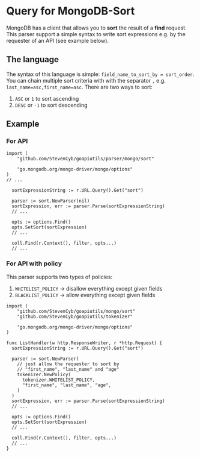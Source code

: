 # Query for MongoDB-Sort
MongoDB has a client that allows you to **sort** the result of a **find** request.
This parser support a simple syntax to write sort expressions e.g. by the requester of an API (see example below). 

## The language
The syntax of this language is simple: `field_name_to_sort_by = sort_order`.
You can chain multiple sort criteria with with the separator `,` e.g. `last_name=asc,first_name=asc`. 
There are two ways to sort:
1) `ASC` or `1` to sort ascending
2) `DESC` or `-1` to sort descending

## Example
### For API
```golang
import (
	"github.com/StevenCyb/goapiutils/parser/mongo/sort"

	"go.mongodb.org/mongo-driver/mongo/options"
)
// ...

  sortExpressionString := r.URL.Query().Get("sort")

  parser := sort.NewParser(nil)
  sortExpression, err := parser.Parse(sortExpressionString)
  // ...

  opts := options.Find()
  opts.SetSort(sortExpression)
  // ...

  coll.Find(r.Context(), filter, opts...)
  // ...
```
### For API with policy
This parser supports two types of policies:
1) `WHITELIST_POLICY` -> disallow everything except given fields
2) `BLACKLIST_POLICY` -> allow everything except given fields
```golang
import (
	"github.com/StevenCyb/goapiutils/mongo/sort"
	"github.com/StevenCyb/goapiutils/tokenizer"

	"go.mongodb.org/mongo-driver/mongo/options"
)

func ListHandler(w http.ResponseWriter, r *http.Request) {
  sortExpressionString := r.URL.Query().Get("sort")

  parser := sort.NewParser(
    // just allow the requester to sort by 
    // "first_name", "last_name" and "age"
    tokenizer.NewPolicy(
      tokenizer.WHITELIST_POLICY,
      "first_name", "last_name", "age",
    )
  )
  sortExpression, err := parser.Parse(sortExpressionString)
  // ...

  opts := options.Find()
  opts.SetSort(sortExpression)
  // ...

  coll.Find(r.Context(), filter, opts...)
  // ...
}
```